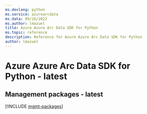 ```yaml
---
ms.devlang: python
ms.service: azurearcdata
ms.data: 09/16/2022
ms.author: lmazuel
title: Azure Azure Arc Data SDK for Python
ms.topic: reference
description: Reference for Azure Azure Arc Data SDK for Python
author: lmazuel
---
```

# Azure Azure Arc Data SDK for Python - latest

## Management packages - latest
[!INCLUDE [mgmt-packages](azure-arc-data-mgmt-index.md)]